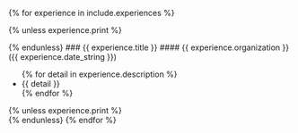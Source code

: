 {% for experience in include.experiences %}

{% unless experience.print %}
<div class='noprint'>
{% endunless}
### {{ experience.title }}
#### {{ experience.organization }} ({{ experience.date_string }})
<ul>
{% for detail in experience.description %}
<li>{{ detail }}</li>
{% endfor %}
</ul>
{% unless experience.print %}
</div>
{% endunless}
{% endfor %}
